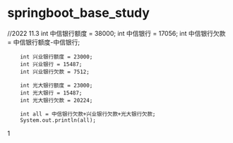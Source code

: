 # springboot_base_study


//2022 11.3
        int 中信银行额度 = 38000;
        int 中信银行 = 17056;
        int 中信银行欠款 = 中信银行额度-中信银行;


        int 兴业银行额度 = 23000;
        int 兴业银行 = 15487;
        int 兴业银行欠款 = 7512;

        int 光大银行额度 = 23000;
        int 光大银行 = 15487;
        int 光大银行欠款 = 20224;

        int all = 中信银行欠款+兴业银行欠款+光大银行欠款;
        System.out.println(all);


1
